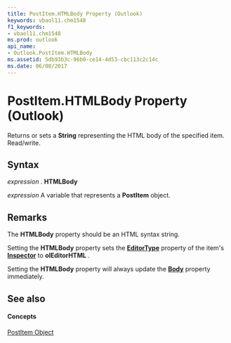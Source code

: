 ```yaml
---
title: PostItem.HTMLBody Property (Outlook)
keywords: vbaol11.chm1548
f1_keywords:
- vbaol11.chm1548
ms.prod: outlook
api_name:
- Outlook.PostItem.HTMLBody
ms.assetid: 5db93b3c-96b0-ce14-4d53-cbc113c2c14c
ms.date: 06/08/2017
---
```



# PostItem.HTMLBody Property (Outlook)

Returns or sets a  **String** representing the HTML body of the specified item. Read/write.


## Syntax

 _expression_ . **HTMLBody**

 _expression_ A variable that represents a **PostItem** object.


## Remarks

The  **HTMLBody** property should be an HTML syntax string.

Setting the  **HTMLBody** property sets the **[EditorType](Outlook.Inspector.EditorType.md)** property of the item's **[Inspector](Outlook.Inspector.md)** to **olEditorHTML** .

Setting the  **HTMLBody** property will always update the **[Body](Outlook.PostItem.Body.md)** property immediately.


## See also


#### Concepts


[PostItem Object](Outlook.PostItem.md)

